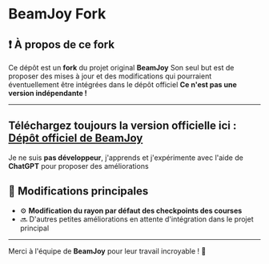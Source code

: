 # BeamJoy Fork
## ❗ À propos de ce fork

Ce dépôt est un **fork** du projet original **BeamJoy**
Son seul but est de proposer des mises à jour et des modifications qui pourraient éventuellement être intégrées dans le dépôt officiel
**Ce n'est pas une version indépendante !**

---
## Téléchargez toujours la version officielle ici : [Dépôt officiel de BeamJoy](https://github.com/my-name-is-samael/BeamJoy)

Je ne suis **pas développeur**, j'apprends et j'expérimente avec l'aide de **ChatGPT** pour proposer des améliorations

## 🔧 Modifications principales

- ⚙️ **Modification du rayon par défaut des checkpoints des courses**
- 🔜 D'autres petites améliorations en attente d'intégration dans le projet principal

---

Merci à l'équipe de **BeamJoy** pour leur travail incroyable ! 🙌